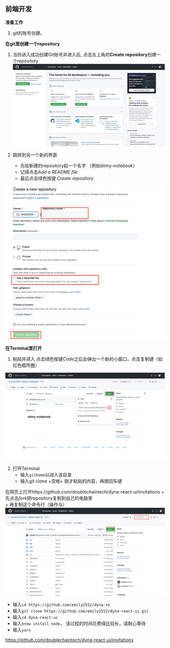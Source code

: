 
## 前端开发 ##

**准备工作**

1. git的账号创建。



**在git里创建一个repository**

1. 当你进入成功创建Git账号并进入后, 点击左上角的**Create repository**创建一个repositoty
![](images/RC-1.png)

2. 跳转到另一个新的界面  
    + 先给新建的repository起一个名字 （例如elimy-notebook） 
    + 记得点击*Add a README file*  
    + 最后点击绿色按键 *Create repository*    
    
![](images/RC-2.png)




**在Terminal里打开**

1. 粘贴并进入
    点击绿色按键*Code*之后会弹出一个新的小窗口，点击复制键（如红色框所圈） 
    
![](images/RC-3.png)


2. 打开Terminal
    + 输入`githome`以进入该目录
    + 输入git clone +空格+ 刚才粘贴的内容，再按回车键  

在网页上打开https://github.com/doublechaintech/dyna-react-ui/invitations 
    + 先点击*fork*把repository复制到自己的电脑里  
    + 再复制这个命令行（操作与）
![](images/RC-4.png)

    
    
   + 输入`cd https://github.com/emily2552/dyna-re`   
   + 输入`git clone https://github.com/emily2552/dyna-react-ui.git`
   + 输入`cd dyna-react-ui`
   + 输入`brew install node`， 该过程的时间花费得比较长，请耐心等待
   + 输入`yarn`
    
    
https://github.com/doublechaintech/dyna-react-ui/invitations